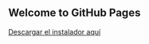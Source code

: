 ## Welcome to GitHub Pages

<a href="https://github.com/MarioRamJim/Prueba7DI/releases/download/1.0/Prueba7MarioRamirez.exe">Descargar el instalador aquí</a>

